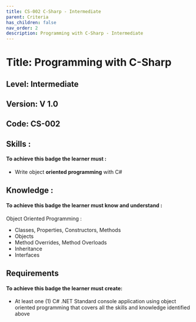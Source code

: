 ```yaml
---
title: CS-002 C-Sharp - Intermediate
parent: Criteria
has_children: false
nav_order: 2
description: Programming with C-Sharp - Intermediate
---
```


# Title: Programming with C-Sharp
## Level: Intermediate
## Version: V 1.0
## Code: CS-002

## Skills :

#### To achieve this badge the learner must :

- Write object **oriented programming** with C#

## Knowledge :

#### To achieve this badge the learner must know and understand :
 Object Oriented Programming :

- Classes, Properties, Constructors, Methods
- Objects
- Method Overrides, Method Overloads
- Inheritance
- Interfaces

## Requirements

#### To achieve this badge the learner must create:
- At least one (1) C# .NET Standard console application using object oriented programming that covers all the skills and knowledge identified above